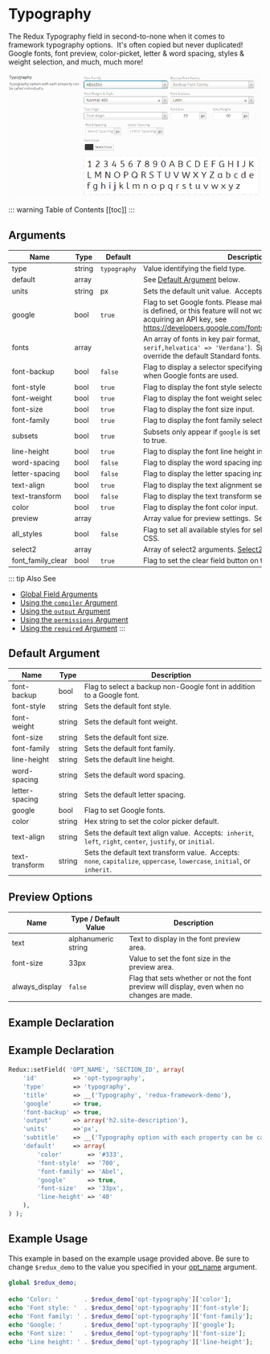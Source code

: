 # Typography

The Redux Typography field in second-to-none when it comes to framework typography options.  It's often copied but never duplicated!  Google fonts, font preview, color-picket, letter &amp; word spacing, styles &amp; weight selection, and much, much more!

<span style="display:block;text-align:center">![](./img/typography.png)</span>

::: warning Table of Contents
[[toc]]
:::

## Arguments
|Name|Type|Default|Description|
|--- |--- |--- |--- |
|type|string|`typography`|Value identifying the field type.|
|default|array||See [Default Argument](#default-argument) below.|
|units|string|px|Sets the default unit value.  Accepts: px em rem %|
|google|bool|`true`|Flag to set Google fonts. Please make sure the Google API key is defined, or this feature will not work. For information on acquiring an API key, see https://developers.google.com/fonts/docs/developer_api#Auth|
|fonts|array||An array of fonts in key pair format, (i.e. `'verdana,san-serif,helvatica' => 'Verdana'`).  Specifying a font array will override the default Standard fonts.|
|font-backup|bool|`false`|Flag to display a selector specifying backup non-Google fonts when Google fonts are used.|
|font-style|bool|`true`|Flag to display the font style selector.|
|font-weight|bool|`true`|Flag to display the font weight selector.|
|font-size|bool|`true`|Flag to display the font size input.|
|font-family|bool|`true`|Flag to display the font family selector.|
|subsets|bool|`true`|Subsets only appear if `google` is set to true and `subsets` is set to true.|
|line-height|bool|`true`|Flag to display the font line height input.|
|word-spacing|bool|`false`|Flag to display the word spacing input.|
|letter-spacing|bool|`false`|Flag to display the letter spacing input.|
|text-align|bool|`true`|Flag to display the text alignment selector.|
|text-transform|bool|`false`|Flag to display the text transform selector.|
|color|bool|`true`|Flag to display the font color input.|
|preview|array||Array value for preview settings.  See 'Preview Options' below.|
|all_styles|bool|`false`|Flag to set all available styles for selected Google font in the CSS.|
|select2|array||Array of select2 arguments. [Select2 Documentation](https://select2.org/configuration/options-api).|
|font_family_clear|bool|`true`|Flag to set the clear field button on the font-family selector.|

::: tip Also See
- [Global Field Arguments](../configuration/fields/arguments.md)
- [Using the `compiler` Argument](../configuration/fields/compiler.md)
- [Using the `output` Argument](../configuration/fields/output.md)
- [Using the `permissions` Argument](../configuration/fields/permissions.md)
- [Using the `required` Argument](../configuration/fields/required.md)
:::

## Default Argument
|Name|Type|Description|
|--- |--- |--- |
|font-backup|bool|Flag to select a backup non-Google font in addition to a Google font.|
|font-style|string|Sets the default font style.|
|font-weight|string|Sets the default font weight.|
|font-size|string|Sets the default font size.|
|font-family|string|Sets the default font family.|
|line-height|string|Sets the default line height.|
|word-spacing|string|Sets the default word spacing.|
|letter-spacing|string|Sets the default letter spacing.|
|google|bool|Flag to set Google fonts.|
|color|string|Hex string to set the color picker default.|
|text-align|string|Sets the default text align value.  Accepts:  `inherit`, `left`, `right`, `center`, `justify`, or `initial`.|
|text-transform|string|Sets the default text transform value.  Accepts:  `none`, `capitalize`, `uppercase`, `lowercase`, `initial`, or `inherit`.|

## Preview Options
|Name|Type / Default Value|Description|
|--- |--- |--- |
|text|alphanumeric string|Text to display in the font preview area.|
|font-size|33px|Value to set the font size in the preview area.|
|always_display|`false`|Flag that sets whether or not the font preview will display, even when no changes are made.|


## Example Declaration
<script>
import builder from './typography.json';
export default {
    data () {
        return {
            builder: builder,
            defaults: {
                'color'       : '#333', 
                'font-style'  : '700', 
                'font-family' : 'Abel', 
                'google'      : true,
                'font-size'   : '33px', 
                'line-height' : '40'
            }
        };
    }
}
</script>
<builder :builder_json="builder" :builder_defaults="defaults" />

## Example Declaration

```php
Redux::setField( 'OPT_NAME', 'SECTION_ID', array( 
    'id'          => 'opt-typography',
    'type'        => 'typography', 
    'title'       => __('Typography', 'redux-framework-demo'),
    'google'      => true, 
    'font-backup' => true,
    'output'      => array('h2.site-description'),
    'units'       =>'px',
    'subtitle'    => __('Typography option with each property can be called individually.', 'redux-framework-demo'),
    'default'     => array(
        'color'       => '#333', 
        'font-style'  => '700', 
        'font-family' => 'Abel', 
        'google'      => true,
        'font-size'   => '33px', 
        'line-height' => '40'
    ),
) );
```

## Example Usage
This example in based on the example usage provided above. Be sure to change `$redux_demo` to the value you specified in your [opt_name](../configuration/global_arguments.md#opt_name) argument.

```php
global $redux_demo;

echo 'Color: '       . $redux_demo['opt-typography']['color'];
echo 'Font style: '  . $redux_demo['opt-typography']['font-style'];
echo 'Font family: ' . $redux_demo['opt-typography']['font-family'];
echo 'Google: '      . $redux_demo['opt-typography']['google'];
echo 'Font size: '   . $redux_demo['opt-typography']['font-size'];
echo 'Line height: ' . $redux_demo['opt-typography']['line-height'];
```

